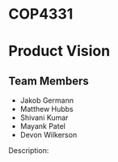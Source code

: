 # COP4331

# Product Vision 

## Team Members
- Jakob Germann
- Matthew Hubbs
- Shivani Kumar
- Mayank Patel
- Devon Wilkerson

Description:
